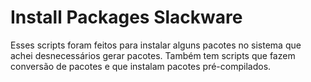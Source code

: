 # Install Packages Slackware

Esses scripts foram feitos para instalar alguns pacotes no sistema que achei desnecessários gerar pacotes.
Também tem scripts que fazem conversão de pacotes e que instalam pacotes pré-compilados.
